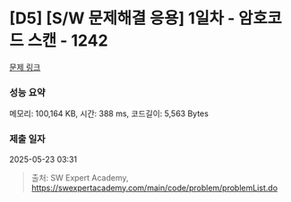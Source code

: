 # [D5] [S/W 문제해결 응용] 1일차 - 암호코드 스캔 - 1242 

[문제 링크](https://swexpertacademy.com/main/code/problem/problemDetail.do?contestProbId=AV15JEKKAM8CFAYD) 

### 성능 요약

메모리: 100,164 KB, 시간: 388 ms, 코드길이: 5,563 Bytes

### 제출 일자

2025-05-23 03:31



> 출처: SW Expert Academy, https://swexpertacademy.com/main/code/problem/problemList.do